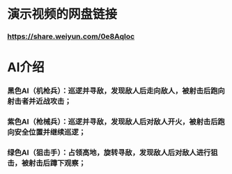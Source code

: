 # 演示视频的网盘链接

### https://share.weiyun.com/0e8Aqloc

# AI介绍

### 黑色AI（机枪兵）：巡逻并寻敌，发现敌人后走向敌人，被射击后跑向射击者并近战攻击；

### 紫色AI（枪械兵）：巡逻并寻敌，发现敌人后对敌人开火，被射击后跑向安全位置并继续巡逻；

### 绿色AI（狙击手）：占领高地，旋转寻敌，发现敌人后对敌人进行狙击，被射击后蹲下观察；
